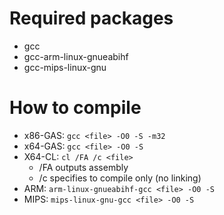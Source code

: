 # Required packages
- gcc
- gcc-arm-linux-gnueabihf
- gcc-mips-linux-gnu

# How to compile
- x86-GAS: `gcc <file> -O0 -S -m32`
- x64-GAS: `gcc <file> -O0 -S`
- X64-CL: `cl /FA /c <file>`
	- /FA outputs assembly
	- /c specifies to compile only (no linking)
- ARM: `arm-linux-gnueabihf-gcc <file> -O0 -S`
- MIPS: `mips-linux-gnu-gcc <file> -O0 -S`
